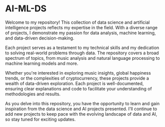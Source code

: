 # AI-ML-DS

Welcome to my repository! This collection of data science and artificial intelligence projects reflects my expertise in the field. With a diverse range of projects, I demonstrate my passion for data analysis, machine learning, and data-driven decision-making. 

Each project serves as a testament to my technical skills and my dedication to solving real-world problems through data. The repository covers a broad spectrum of topics, from music analysis and natural language processing to machine learning models and more.

Whether you're interested in exploring music insights, global happiness trends, or the complexities of cryptocurrency, these projects provide a wealth of data-driven exploration. Each project is well-documented, ensuring clear explanations and code to facilitate your understanding of methodologies and results.

As you delve into this repository, you have the opportunity to learn and gain inspiration from the data science and AI projects presented. I'll continue to add new projects to keep pace with the evolving landscape of data and AI, so stay tuned for exciting updates.
